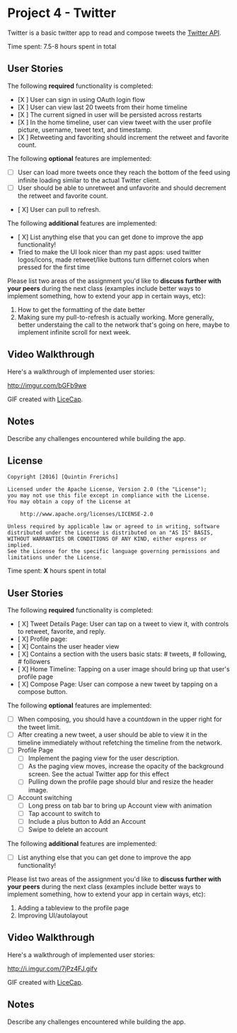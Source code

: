 # Project 4 - Twitter

Twitter is a basic twitter app to read and compose tweets the [Twitter API](https://apps.twitter.com/).

Time spent: 7.5-8 hours spent in total

## User Stories

The following **required** functionality is completed:

- [X ] User can sign in using OAuth login flow
- [X ] User can view last 20 tweets from their home timeline
- [X ] The current signed in user will be persisted across restarts
- [X ] In the home timeline, user can view tweet with the user profile picture, username, tweet text, and timestamp.
- [X ] Retweeting and favoriting should increment the retweet and favorite count.

The following **optional** features are implemented:

- [ ] User can load more tweets once they reach the bottom of the feed using infinite loading similar to the actual Twitter client.
- [ ] User should be able to unretweet and unfavorite and should decrement the retweet and favorite count.
- [ X] User can pull to refresh.

The following **additional** features are implemented:

- [ X] List anything else that you can get done to improve the app functionality!
- Tried to make the UI look nicer than my past apps: used twitter logos/icons, made retweet/like buttons turn differnet colors when pressed for the first time

Please list two areas of the assignment you'd like to **discuss further with your peers** during the next class (examples include better ways to implement something, how to extend your app in certain ways, etc):

1. How to get the formatting of the date better 
2. Making sure my pull-to-refresh is actually working. More generally, better understaing the call to the network that's going on here, maybe to implement infinite scroll for next week. 

## Video Walkthrough 

Here's a walkthrough of implemented user stories:

<http://imgur.com/bGFb9we>

GIF created with [LiceCap](http://www.cockos.com/licecap/).

## Notes

Describe any challenges encountered while building the app.

## License

    Copyright [2016] [Quintin Frerichs]

    Licensed under the Apache License, Version 2.0 (the "License");
    you may not use this file except in compliance with the License.
    You may obtain a copy of the License at

        http://www.apache.org/licenses/LICENSE-2.0

    Unless required by applicable law or agreed to in writing, software
    distributed under the License is distributed on an "AS IS" BASIS,
    WITHOUT WARRANTIES OR CONDITIONS OF ANY KIND, either express or implied.
    See the License for the specific language governing permissions and
    limitations under the License.
    

Time spent: **X** hours spent in total

## User Stories

The following **required** functionality is completed:

- [ X] Tweet Details Page: User can tap on a tweet to view it, with controls to retweet, favorite, and reply.
- [ X] Profile page:
- [ X] Contains the user header view
- [ X] Contains a section with the users basic stats: # tweets, # following, # followers
- [ X] Home Timeline: Tapping on a user image should bring up that user's profile page
- [ X] Compose Page: User can compose a new tweet by tapping on a compose button.

The following **optional** features are implemented:

- [ ] When composing, you should have a countdown in the upper right for the tweet limit.
- [ ] After creating a new tweet, a user should be able to view it in the timeline immediately without refetching the timeline from the network.
- [ ] Profile Page
   - [ ] Implement the paging view for the user description.
   - [ ] As the paging view moves, increase the opacity of the background screen. See the actual Twitter app for this effect
   - [ ] Pulling down the profile page should blur and resize the header image.
- [ ] Account switching
   - [ ] Long press on tab bar to bring up Account view with animation
   - [ ] Tap account to switch to
   - [ ] Include a plus button to Add an Account
   - [ ] Swipe to delete an account

The following **additional** features are implemented:

- [ ] List anything else that you can get done to improve the app functionality!

Please list two areas of the assignment you'd like to **discuss further with your peers** during the next class (examples include better ways to implement something, how to extend your app in certain ways, etc):

1. Adding a tableview to the profile page   
2. Improving UI/autolayout

## Video Walkthrough 

Here's a walkthrough of implemented user stories:

http://i.imgur.com/7jPz4FJ.gifv

GIF created with [LiceCap](http://www.cockos.com/licecap/).

## Notes

Describe any challenges encountered while building the app.
